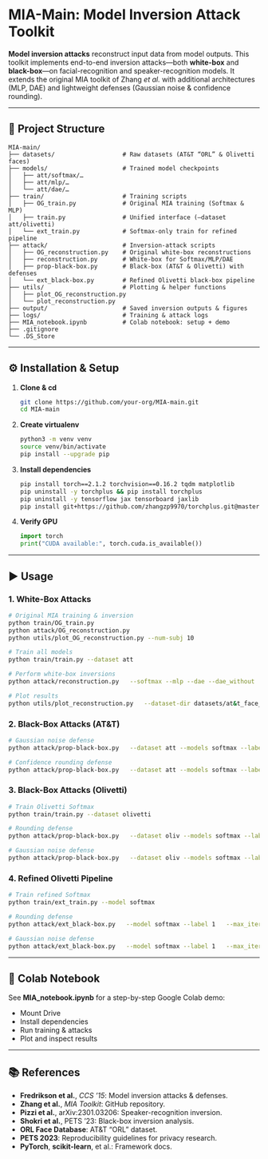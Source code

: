 # MIA-Main: Model Inversion Attack Toolkit

**Model inversion attacks** reconstruct input data from model outputs. This toolkit implements end-to-end inversion attacks—both **white-box** and **black-box**—on facial-recognition and speaker-recognition models. It extends the original MIA toolkit of Zhang *et al.* with additional architectures (MLP, DAE) and lightweight defenses (Gaussian noise & confidence rounding).

---

## 📂 Project Structure

```
MIA-main/
├── datasets/                   # Raw datasets (AT&T “ORL” & Olivetti faces)
├── models/                     # Trained model checkpoints
│   ├── att/softmax/…           
│   ├── att/mlp/…               
│   └── att/dae/…               
├── train/                      # Training scripts
│   ├── OG_train.py             # Original MIA training (Softmax & MLP)
│   ├── train.py                # Unified interface (–dataset att/olivetti)
│   └── ext_train.py            # Softmax-only train for refined pipeline
├── attack/                     # Inversion-attack scripts
│   ├── OG_reconstruction.py    # Original white-box reconstructions
│   ├── reconstruction.py       # White-box for Softmax/MLP/DAE
│   ├── prop-black-box.py       # Black-box (AT&T & Olivetti) with defenses
│   └── ext_black-box.py        # Refined Olivetti black-box pipeline
├── utils/                      # Plotting & helper functions
│   ├── plot_OG_reconstruction.py
│   └── plot_reconstruction.py
├── output/                     # Saved inversion outputs & figures
├── logs/                       # Training & attack logs
├── MIA_notebook.ipynb          # Colab notebook: setup + demo
├── .gitignore
└── .DS_Store
```

---

## ⚙️ Installation & Setup

1. **Clone & cd**  
   ```bash
   git clone https://github.com/your-org/MIA-main.git
   cd MIA-main
   ```

2. **Create virtualenv**  
   ```bash
   python3 -m venv venv
   source venv/bin/activate
   pip install --upgrade pip
   ```

3. **Install dependencies**  
   ```bash
   pip install torch==2.1.2 torchvision==0.16.2 tqdm matplotlib
   pip uninstall -y torchplus && pip install torchplus
   pip uninstall -y tensorflow jax tensorboard jaxlib
   pip install git+https://github.com/zhangzp9970/torchplus.git@master
   ```

4. **Verify GPU**  
   ```python
   import torch
   print("CUDA available:", torch.cuda.is_available())
   ```

---

## ▶️ Usage

### 1. White-Box Attacks

```bash
# Original MIA training & inversion
python train/OG_train.py
python attack/OG_reconstruction.py
python utils/plot_OG_reconstruction.py --num-subj 10

# Train all models
python train/train.py --dataset att

# Perform white-box inversions
python attack/reconstruction.py   --softmax --mlp --dae --dae_without   --max_pic 5

# Plot results
python utils/plot_reconstruction.py   --dataset-dir datasets/at&t_face_database   --recon-root output/att   --softmax --mlp --dae_without --dae   --max 5
```

### 2. Black-Box Attacks (AT&T)

```bash
# Gaussian noise defense
python attack/prop-black-box.py   --dataset att --models softmax --labels 0 5   --noise 0 0.001 0.005 0.01 0.02 0.05   --spsa_samples 128 --lr_softmax 0.01   --gamma 0.01 --spsa_delta 0.01   --iters_softmax 1000

# Confidence rounding defense
python attack/prop-black-box.py   --dataset att --models softmax --labels 0 5   --round None 0.001 0.005 0.01 0.02 0.05   --spsa_samples 128 --lr_softmax 0.01   --gamma 0.01 --spsa_delta 0.01   --iters_softmax 1000
```

### 3. Black-Box Attacks (Olivetti)

```bash
# Train Olivetti Softmax
python train/train.py --dataset olivetti

# Rounding defense
python attack/prop-black-box.py   --dataset oliv --models softmax --labels 1 5   --round None 1e-5 5e-5 1e-3 5e-3 1e-2   --iters_softmax 1000 --patience 500   --lr_softmax 0.1 --spsa_samples 16   --gamma 1e-4 --spsa_delta 0.05

# Gaussian noise defense
python attack/prop-black-box.py   --dataset oliv --models softmax --labels 1 5   --noise 0 1e-5 5e-5 1e-3 5e-3 1e-2   --iters_softmax 1000 --patience 500   --lr_softmax 0.1 --spsa_samples 16   --gamma 1e-4 --spsa_delta 0.05
```

### 4. Refined Olivetti Pipeline

```bash
# Train refined Softmax
python train/ext_train.py --model softmax

# Rounding defense
python attack/ext_black-box.py   --model softmax --label 1   --max_iter 5000 --patience 100   --learning_rate 0.05 --spsa_samples 64   --rounding None 1e-5 5e-5 1e-3 5e-3 1e-2   --output_prefix recon_sm_lbl1

# Gaussian noise defense
python attack/ext_black-box.py   --model softmax --label 1   --max_iter 5000 --patience 100   --learning_rate 0.05 --spsa_samples 64   --noise 0 1e-5 5e-5 1e-3 5e-3 1e-2   --output_prefix recon_sm_lbl1
```

---

## 📖 Colab Notebook

See **MIA_notebook.ipynb** for a step-by-step Google Colab demo:
- Mount Drive
- Install dependencies
- Run training & attacks
- Plot and inspect results

---

## 📚 References

- **Fredrikson et al.**, *CCS ’15*: Model inversion attacks & defenses.  
- **Zhang et al.**, *MIA Toolkit*: GitHub repository.  
- **Pizzi et al.**, arXiv:2301.03206: Speaker-recognition inversion.  
- **Shokri et al.**, PETS ’23: Black-box inversion analysis.  
- **ORL Face Database**: AT&T “ORL” dataset.  
- **PETS 2023**: Reproducibility guidelines for privacy research.  
- **PyTorch**, **scikit-learn**, et al.: Framework docs.  
